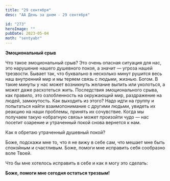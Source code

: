 ```yaml
---
title: "29 сентября"
desc: "АА День за днем - 29 сентября"

id: "273"
heroImage: ""
pubDate: 2023-05-04
moth: "sentyabr"
---
```


**Эмоциональный срыв**

Что такое эмоциональный срыв? Это очень опасная ситуация для нас, это
нарушение нашего душевного покоя, а значит — угроза нашей трезвости. Бывает
так, что буквально в несколько минут рушится весь наш внутренний мир и мы
теряем связь с людьми, жизнью. Богом. В такие минуты у нас может возникнуть
желание выпить или уколоться, а может даже расхотеться жить. Последствия
эмоционального срыва, как правило, это озлобленность на окружающий мир,
раздражение на людей, замкнутость. Как выходить из этого? Надо идти на группу
и попытаться найти взаимопонимание с другими людьми, увидеть их реакцию на
наши проблемы, принять их сочувствие. Когда мы получаем такую «обратную связь»
может произойти чудо — нас посетит озарение и утраченный покой снова вернется
к нам.

Как я обретаю утраченный душевный покой?

Боже, подскажи мне то, что я не вижу в себе сам, что мешает мне быть спокойным
и счастливым. Боже, помоги мне исправить себя сообразно воле Твоей.

Что бы мне хотелось исправить в себе и как я могу это сделать:

**Боже, помоги мне сегодня остаться трезвым!**
